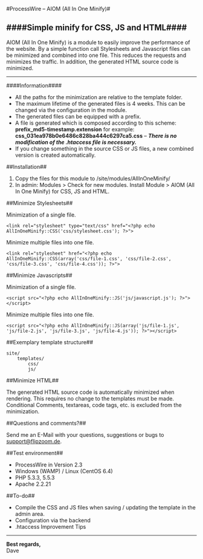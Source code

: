 #ProcessWire – AIOM (All In One Minify)#

####Simple minify for CSS, JS and HTML####
-----------------------------

AIOM (All In One Minify) is a module to easily improve the performance of the website. By a simple function call Stylesheets and Javascript files can be minimized and combined into one file. This reduces the requests and minimizes the traffic. In addition, the generated HTML source code is minimized.

- - - 

####Information####

* All the paths for the minimization are relative to the template folder.
* The maximum lifetime of the generated files is 4 weeks. This can be changed via the configuration in the module.
* The generated files can be equipped with a prefix.
* A file is generated which is composed according to this scheme: **prefix_md5-timestamp.extension** for example: **css_031ea978b0e6486c828ba444c6297ca5.css** – ___There is no modification of the .htaccess file is necessary.___
* If you change something in the source CSS or JS files, a new combined version is created automatically.

##Installation##

1. Copy the files for this module to /site/modules/AllInOneMinify/
2. In admin: Modules > Check for new modules. Install Module > AIOM (All In One Minify) for CSS, JS and HTML.

##Minimize Stylesheets##

Minimization of a single file.

```html+php
<link rel="stylesheet" type="text/css" href="<?php echo AllInOneMinify::CSS('css/stylesheet.css'); ?>">
```

Minimize multiple files into one file.

```html+php
<link rel="stylesheet" href="<?php echo AllInOneMinify::CSS(array('css/file-1.css', 'css/file-2.css', 'css/file-3.css', 'css/file-4.css')); ?>">
```

##Minimize Javascripts##

Minimization of a single file.

```html+php
<script src="<?php echo AllInOneMinify::JS('js/javascript.js'); ?>"></script>
```

Minimize multiple files into one file.

```html+php
<script src="<?php echo AllInOneMinify::JS(array('js/file-1.js', 'js/file-2.js', 'js/file-3.js', 'js/file-4.js')); ?>"></script>
```

##Exemplary template structure##

```/
site/
    templates/
        css/
        js/
```

##Minimize HTML##

The generated HTML source code is automatically minimized when rendering. This requires no change to the templates must be made. Conditional Comments, textareas, code tags, etc. is excluded from the minimization.

##Questions and comments?##

Send me an E-Mail with your questions, suggestions or bugs to support@flipzoom.de. 

##Test environment##

* ProcessWire in Version 2.3
* Windows (WAMP) / Linux (CentOS 6.4)
* PHP 5.3.3, 5.5.3
* Apache 2.2.21

##To-do##

* Compile the CSS and JS files when saving / updating the template in the admin area.
* Configuration via the backend
* .htaccess Improvement Tips

- - - 

__Best regards,__  
Dave
